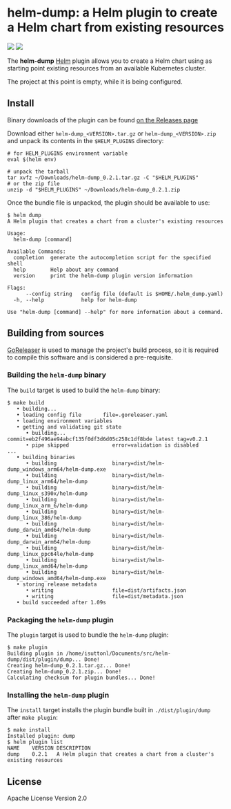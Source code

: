 # helm-dump: a Helm plugin to create a Helm chart from existing resources


![](https://img.shields.io/github/v/release/redhat-developer/helm-dump)
![](https://img.shields.io/github/workflow/status/redhat-developer/helm-dump/release)


The **helm-dump** [Helm](https://helm.sh) plugin allows you to create a Helm chart 
using as starting point existing resources from an available Kubernetes cluster. 

The project at this point is empty, while it is being configured.

## Install

Binary downloads of the plugin can be found [on the Releases page](https://github.com/redhat-developer/helm-dump/releases/latest)

Download either `helm-dump_<VERSION>.tar.gz` or `helm-dump_<VERSION>.zip` and unpack its contents in the `$HELM_PLUGINS` directory:

```shell
# for HELM_PLUGINS environment variable
eval $(helm env)

# unpack the tarball
tar xvfz ~/Downloads/helm-dump_0.2.1.tar.gz -C "$HELM_PLUGINS"
# or the zip file
unzip -d "$HELM_PLUGINS" ~/Downloads/helm-dump_0.2.1.zip
```

Once the bundle file is unpacked, the plugin should be available to use:

```text
$ helm dump 
A Helm plugin that creates a chart from a cluster's existing resources

Usage:
  helm-dump [command]

Available Commands:
  completion  generate the autocompletion script for the specified shell
  help        Help about any command
  version     print the helm-dump plugin version information

Flags:
      --config string   config file (default is $HOME/.helm_dump.yaml)
  -h, --help            help for helm-dump

Use "helm-dump [command] --help" for more information about a command.
```

## Building from sources

[GoReleaser](https://github.com/goreleaser/goreleaser/) is used to manage the project's build process, so it is required 
to compile this software and is considered a pre-requisite.

### Building the `helm-dump` binary

The `build` target is used to build the `helm-dump` binary:

```text
$ make build
   • building...      
   • loading config file       file=.goreleaser.yaml
   • loading environment variables
   • getting and validating git state
      • building...               commit=eb2f496ae94abcf135f0df3d6d05c258c1df8bde latest tag=v0.2.1
      • pipe skipped              error=validation is disabled
...
   • building binaries
      • building                  binary=dist/helm-dump_windows_arm64/helm-dump.exe
      • building                  binary=dist/helm-dump_linux_arm64/helm-dump
      • building                  binary=dist/helm-dump_linux_s390x/helm-dump
      • building                  binary=dist/helm-dump_linux_arm_6/helm-dump
      • building                  binary=dist/helm-dump_linux_386/helm-dump
      • building                  binary=dist/helm-dump_darwin_amd64/helm-dump
      • building                  binary=dist/helm-dump_darwin_arm64/helm-dump
      • building                  binary=dist/helm-dump_linux_ppc64le/helm-dump
      • building                  binary=dist/helm-dump_linux_amd64/helm-dump
      • building                  binary=dist/helm-dump_windows_amd64/helm-dump.exe
   • storing release metadata
      • writing                   file=dist/artifacts.json
      • writing                   file=dist/metadata.json
   • build succeeded after 1.09s
```

### Packaging the `helm-dump` plugin

The `plugin` target is used to bundle the `helm-dump` plugin:

```text
$ make plugin
Building plugin in /home/isuttonl/Documents/src/helm-dump/dist/plugin/dump... Done!
Creating helm-dump_0.2.1.tar.gz... Done!
Creating helm-dump_0.2.1.zip... Done!
Calculating checksum for plugin bundles... Done!
```

### Installing the `helm-dump` plugin

The `install` target installs the plugin bundle built in `./dist/plugin/dump` after `make plugin`:

```text
$ make install
Installed plugin: dump
$ helm plugin list
NAME    VERSION DESCRIPTION                                                           
dump    0.2.1   A Helm plugin that creates a chart from a cluster's existing resources
```
## License

Apache License Version 2.0
